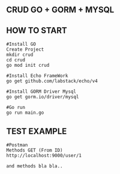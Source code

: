 ## CRUD GO + GORM + MYSQL 


## HOW TO START
```
#Install GO
Create Project
mkdir crud
cd crud
go mod init crud

#Install Echo FrameWork
go get github.com/labstack/echo/v4

#Install GORM Driver Mysql
go get gorm.io/driver/mysql

#Go run
go run main.go
```
## TEST EXAMPLE
```
#Postman
Methods GET (From ID)
http://localhost:9000/user/1 

and methods bla bla..
```